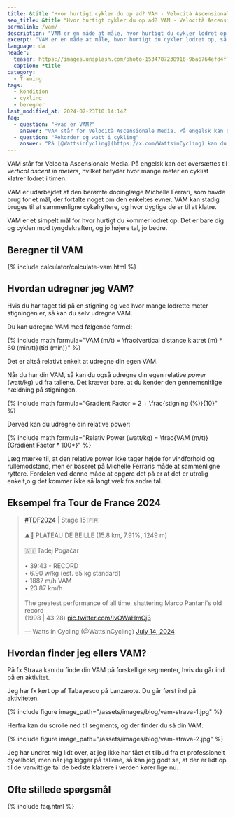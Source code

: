 ```yaml
---
title: &title "Hvor hurtigt cykler du op ad? VAM - Velocità Ascensionale Media"
seo_title: &title "Hvor hurtigt cykler du op ad? VAM - Velocità Ascensionale Media"
permalink: /vam/
description: "VAM er en måde at måle, hvor hurtigt du cykler lodret op, så du kan sammenligne dig med de bedste klatrere i verden."
excerpt: "VAM er en måde at måle, hvor hurtigt du cykler lodret op, så du kan sammenligne dig med de bedste klatrere i verden."
language: da
header:
  teaser: https://images.unsplash.com/photo-1534787238916-9ba6764efd4f?q=10&w=400&h=300&auto=format&fit=crop&ixlib=rb-4.0.3&ixid=M3wxMjA3fDB8MHxwaG90by1wYWdlfHx8fGVufDB8fHx8fA%3D%3D
  caption: *title
category:
  - Træning
tags:
  - kondition
  - cykling
  - beregner
last_modified_at: 2024-07-23T10:14:14Z
faq:
  - question: "Hvad er VAM?"
    answer: "VAM står for Velocità Ascensionale Media. På engelsk kan det oversættes til _vertical ascent in meters_, hvilket betyder hvor mange meter en cyklist klatrer lodret i timen."
  - question: "Rekorder og watt i cykling"
    answer: "På [@WattsinCycling](https://x.com/WattsinCycling) kan du følge med i de vilde rekorder der bliver kørt i øjeblikket i cykling."
---
```


VAM står for Velocità Ascensionale Media. På engelsk kan det oversættes til _vertical ascent in meters_, hvilket betyder hvor mange meter en cyklist klatrer lodret i timen.

VAM er udarbejdet af den berømte dopinglæge Michelle Ferrari, som havde brug for et mål, der fortalte noget om den enkeltes evner. VAM kan stadig bruges til at sammenligne cykelryttere, og hvor dygtige de er til at klatre.

VAM er et simpelt mål for hvor hurtigt du kommer lodret op. Det er bare dig og cyklen mod tyngdekraften, og jo højere tal, jo bedre.

## Beregner til VAM

{% include calculator/calculate-vam.html %}

## Hvordan udregner jeg VAM?

Hvis du har taget tid på en stigning og ved hvor mange lodrette meter stigningen er, så kan du selv udregne VAM.

Du kan udregne VAM med følgende formel:

{% include math formula="VAM (m/t) = \frac{vertical distance klatret (m) * 60 (min/t)}{tid (min)}" %}

Det er altså relativt enkelt at udregne din egen VAM.

Når du har din VAM, så kan du også udregne din egen relative _power_ (watt/kg) ud fra tallene. Det kræver bare, at du kender den gennemsnitlige hældning på stigningen.

{% include math formula="Gradient Factor = 2 + \frac{stigning (%)}{10}" %}

Derved kan du udregne din relative power:

{% include math formula="Relativ Power (watt/kg) = \frac{VAM (m/t)}{Gradient Factor * 100*}" %}

Læg mærke til, at den relative power ikke tager højde for vindforhold og rullemodstand, men er baseret på Michelle Ferraris måde at sammenligne ryttere. Fordelen ved denne måde at opgøre det på er at det er utrolig enkelt,o g det kommer ikke så langt væk fra andre tal.

## Eksempel fra Tour de France 2024

<blockquote class="twitter-tweet"><p lang="en" dir="ltr"><a href="https://twitter.com/hashtag/TDF2024?src=hash&amp;ref_src=twsrc%5Etfw">#TDF2024</a> | Stage 15 🇫🇷<br><br>⛰️🏁 PLATEAU DE BEILLE (15.8 km, 7.91%, 1249 m)<br><br>🇸🇮 Tadej Pogačar <br><br>• 39:43 - RECORD<br>• 6.90 w/kg (est. 65 kg standard)<br>• 1887 m/h VAM<br>• 23.87 km/h<br><br>The greatest performance of all time, shattering Marco Pantani&#39;s old record<br>(1998 | 43:28) <a href="https://t.co/IvOWaHmCj3">pic.twitter.com/IvOWaHmCj3</a></p>&mdash; Watts in Cycling (@WattsinCycling) <a href="https://twitter.com/WattsinCycling/status/1812516460578639997?ref_src=twsrc%5Etfw">July 14, 2024</a></blockquote> <script async src="https://platform.twitter.com/widgets.js" charset="utf-8"></script>

## Hvordan finder jeg ellers VAM?

På fx Strava kan du finde din VAM på forskellige segmenter, hvis du går ind på en aktivitet.

Jeg har fx kørt op af Tabayesco på Lanzarote. Du går først ind på aktiviteten.

{% include figure image_path="/assets/images/blog/vam-strava-1.jpg" %}

Herfra kan du scrolle ned til segments, og der finder du så din VAM.

{% include figure image_path="/assets/images/blog/vam-strava-2.jpg" %}

Jeg har undret mig lidt over, at jeg ikke har fået et tilbud fra et professionelt cykelhold, men når jeg kigger på tallene, så kan jeg godt se, at der er lidt op til de vanvittige tal de bedste klatrere i verden kører lige nu.

## Ofte stillede spørgsmål

{% include faq.html %}